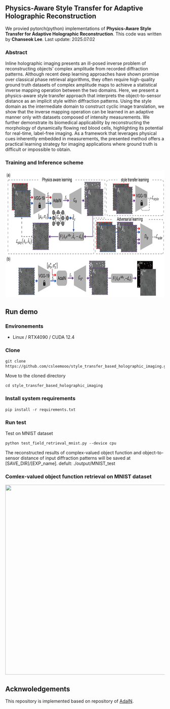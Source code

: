 ## Physics-Aware Style Transfer for Adaptive Holographic Reconstruction 

We provied pytorch(python) implementations of **Physics-Aware Style Transfer for Adaptive Holographic Reconstruction**. 
This code was written by **Chanseok Lee**.
Last update: 2025.07.02

### Abstract
Inline holographic imaging presents an ill-posed inverse problem of reconstructing objects’ complex amplitude from recorded diffraction patterns. Although recent deep learning approaches have shown promise over classical phase retrieval algorithms, they often require high-quality ground truth datasets of complex amplitude maps to achieve a statistical inverse mapping operation between the two domains. Here, we present a physics-aware style transfer approach that interprets the object-to-sensor distance as an implicit style within diffraction patterns. Using the style domain as the intermediate domain to construct cyclic image translation, we show that the inverse mapping operation can be learned in an adaptive manner only with datasets composed of intensity measurements. We further demonstrate its biomedical applicability by reconstructing the morphology of dynamically flowing red blood cells, highlighting its potential for real-time, label-free imaging. As a framework that leverages physical cues inherently embedded in measurements, the presented method offers a practical learning strategy for imaging applications where ground truth is difficult or impossible to obtain.

### Training and Inference scheme
<p align = "center">
<img src="/Figures/training.png" width="800" height="400">
</p>

## Run demo
### Environements
- Linux / RTX4090 / CUDA 12.4
### Clone
```
git clone https://github.com/csleemooo/style_transfer_based_holographic_imaging.git
```
Move to the cloned directory
```
cd style_transfer_based_holographic_imaging
```
### Install system requirements
```
pip install -r requirements.txt
```
### Run test
Test on MNIST dataset
```
python test_field_retrieval_mnist.py --device cpu
```
The reconstructed results of complex-valued object function and object-to-sensor distance of input diffraction patterns will be saved at [SAVE_DIR]/[EXP_name]. defult: ./output/MNIST_test

### Comlex-valued object function retrieval on MNIST dataset 
<p align = "center">
<img src="/Figures/Mnist-result.png" width="800" height="600">
</p>

## Acknwoledgements
This repository is implemented based on repository of [AdaIN](https://github.com/naoto0804/pytorch-AdaIN).
